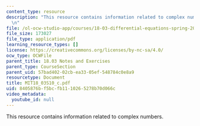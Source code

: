 ```yaml
---
content_type: resource
description: "This resource contains information related to complex numbers. \r\n\r\
  \n"
file: /ol-ocw-studio-app/courses/18-03-differential-equations-spring-2010/8405876bf5bcfb1110265278b70d066c_MIT18_03S10_c.pdf
file_size: 173027
file_type: application/pdf
learning_resource_types: []
license: https://creativecommons.org/licenses/by-nc-sa/4.0/
ocw_type: OCWFile
parent_title: 18.03 Notes and Exercises
parent_type: CourseSection
parent_uid: 57bad402-02cb-ea33-05ef-548784c0e8a9
resourcetype: Document
title: MIT18_03S10_c.pdf
uid: 8405876b-f5bc-fb11-1026-5278b70d066c
video_metadata:
  youtube_id: null
---
```

This resource contains information related to complex numbers. 

